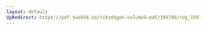 ```yaml
---
layout: default
UpRedirect: https://pdf.swedeb.se/riksdagen-volumeG-pdf/199798/reg_199798/reg_199798_0099.pdf
---
```

